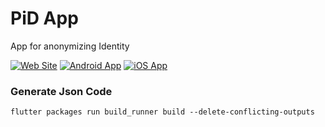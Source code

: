 # PiD App

App for anonymizing Identity

[![Web Site](https://img.shields.io/badge/Web-Site-blue.svg)](https://www.pid.yagnyam.in)
[![Android App](https://img.shields.io/badge/Android-App-blue.svg)](https://play.google.com/store/apps/details?id=in.yagnyam.pid)
[![iOS App](https://img.shields.io/badge/iOS-App-blue.svg)](https://apps.apple.com/app/id1484384533)



### Generate Json Code

```shell script
flutter packages run build_runner build --delete-conflicting-outputs
```
